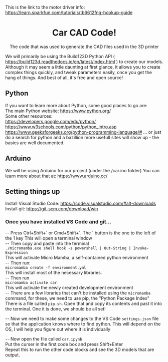 This is the link to the motor driver info: https://learn.sparkfun.com/tutorials/tb6612fng-hookup-guide

<h1 style="text-align:center">Car CAD Code!</h1>
<p  style="text-align:center">The code that was used to generate the CAD files used in the 3D printer</p>

<p>We will primarily be using the Build123D Python API ( <a href='https://build123d.readthedocs.io/en/latest/index.html' title='Build123D'>https://build123d.readthedocs.io/en/latest/index.html</a> ) to create our models.  Although it may seem a little daunting at first glance, it allows you to create complex things quickly, and tweak parameters easily, once you get the hang of things.  And best of all, it's free and open source!</p>

## Python
If you want to learn more about Python, some good places to go are:  
The main Python website: https://www.python.org/  
Some other resources:  
https://developers.google.com/edu/python/  
https://www.w3schools.com/python/python_intro.asp
https://www.geeksforgeeks.org/python-programming-language/#
... or just do a search for python and a bazillion more usefull sites will show up - the basics are well documented.

## Arduino
We will be using Arduino for our project (under the /car.ino folder)
You can learn more about that at: https://www.arduino.cc/

## Setting things up  
Install Visual Studio Code: https://code.visualstudio.com/#alt-downloads  
Install git: https://git-scm.com/download/win  

### Once you have installed VS Code and git...
-- Press Ctrl+Shift+\` or Cmd+Shift+\`. The \` button is the one to the left of the 1 key
This will open a terminal window  
-- Then copy and paste into the terminal  
`./micromamba.exe shell hook -s powershell | Out-String | Invoke-Expression`  
This will activate Micro Mamba, a self-contained python environment  
-- Then run:  
`micromamba create -f environment.yml`  
This will install most of the necessary libraries.  
-- Then run  
`micromamba activate car `  
This will activate the newly created development environment  
-- There are a few libraries that can't be installed using the `micromamba` command, for these, we need to use pip, the "Python Package Index"    
There is a file called `pip.sh`.  Open that and copy its contents and past it into the terminal.  One it is done, we should be all set!  

-- Now we need to make some changes to the VS Code `settings.json` file so that the application knows where to find python.  This will depend on the OS, I will help you figure out where it is individually     

-- Now open the file called `car.ipynb`  
Put the curser in the first code box and press Shift+Enter  
Repeat this to run the other code blocks and see the 3D models that are output.  
